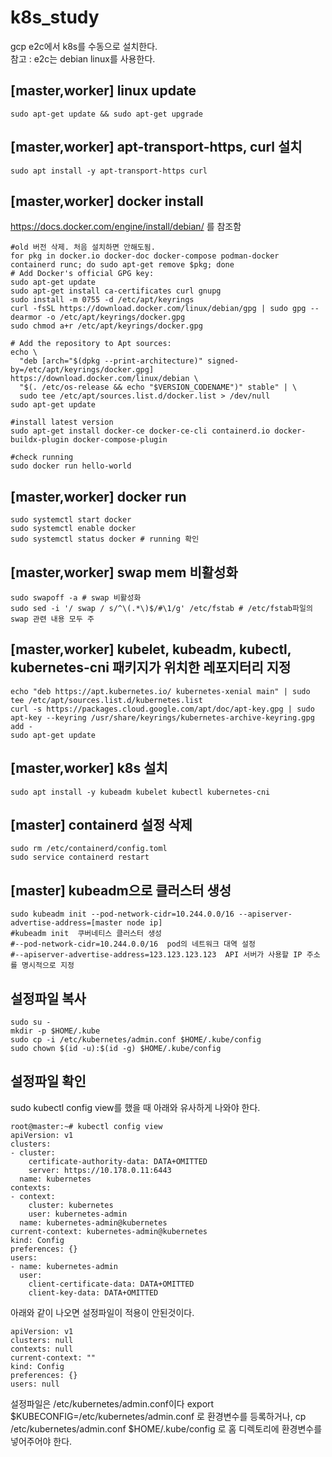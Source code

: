 # k8s_study

gcp e2c에서 k8s를 수동으로 설치한다. <br>
참고 : e2c는 debian linux를 사용한다. 

## [master,worker] linux update
```
sudo apt-get update && sudo apt-get upgrade
```

## [master,worker] apt-transport-https, curl 설치
```
sudo apt install -y apt-transport-https curl
```

## [master,worker] docker install 
https://docs.docker.com/engine/install/debian/ 를 참조함
```
#old 버전 삭제. 처음 설치하면 안해도됨. 
for pkg in docker.io docker-doc docker-compose podman-docker containerd runc; do sudo apt-get remove $pkg; done   
# Add Docker's official GPG key:
sudo apt-get update
sudo apt-get install ca-certificates curl gnupg
sudo install -m 0755 -d /etc/apt/keyrings
curl -fsSL https://download.docker.com/linux/debian/gpg | sudo gpg --dearmor -o /etc/apt/keyrings/docker.gpg
sudo chmod a+r /etc/apt/keyrings/docker.gpg

# Add the repository to Apt sources:
echo \
  "deb [arch="$(dpkg --print-architecture)" signed-by=/etc/apt/keyrings/docker.gpg] https://download.docker.com/linux/debian \
  "$(. /etc/os-release && echo "$VERSION_CODENAME")" stable" | \
  sudo tee /etc/apt/sources.list.d/docker.list > /dev/null
sudo apt-get update

#install latest version
sudo apt-get install docker-ce docker-ce-cli containerd.io docker-buildx-plugin docker-compose-plugin

#check running
sudo docker run hello-world

```

## [master,worker] docker run
```
sudo systemctl start docker
sudo systemctl enable docker
sudo systemctl status docker # running 확인
```

## [master,worker] swap mem 비활성화
```
sudo swapoff -a # swap 비활성화
sudo sed -i '/ swap / s/^\(.*\)$/#\1/g' /etc/fstab # /etc/fstab파일의 swap 관련 내용 모두 주
```
## [master,worker] kubelet, kubeadm, kubectl, kubernetes-cni 패키지가 위치한 레포지터리 지정
```
echo "deb https://apt.kubernetes.io/ kubernetes-xenial main" | sudo tee /etc/apt/sources.list.d/kubernetes.list
curl -s https://packages.cloud.google.com/apt/doc/apt-key.gpg | sudo apt-key --keyring /usr/share/keyrings/kubernetes-archive-keyring.gpg add -
sudo apt-get update
```

## [master,worker] k8s 설치
```
sudo apt install -y kubeadm kubelet kubectl kubernetes-cni
```

## [master] containerd 설정 삭제 
```
sudo rm /etc/containerd/config.toml
sudo service containerd restart
```

## [master] kubeadm으로 클러스터 생성
```
sudo kubeadm init --pod-network-cidr=10.244.0.0/16 --apiserver-advertise-address=[master node ip]
#kubeadm init  쿠버네티스 클러스터 생성
#--pod-network-cidr=10.244.0.0/16  pod의 네트워크 대역 설정
#--apiserver-advertise-address=123.123.123.123  API 서버가 사용할 IP 주소를 명시적으로 지정
```

## 설정파일 복사
```
sudo su - 
mkdir -p $HOME/.kube
sudo cp -i /etc/kubernetes/admin.conf $HOME/.kube/config
sudo chown $(id -u):$(id -g) $HOME/.kube/config
```

## 설정파일 확인
sudo kubectl config view를  했을 때 아래와 유사하게 나와야 한다.
```
root@master:~# kubectl config view
apiVersion: v1
clusters:
- cluster:
    certificate-authority-data: DATA+OMITTED
    server: https://10.178.0.11:6443
  name: kubernetes
contexts:
- context:
    cluster: kubernetes
    user: kubernetes-admin
  name: kubernetes-admin@kubernetes
current-context: kubernetes-admin@kubernetes
kind: Config
preferences: {}
users:
- name: kubernetes-admin
  user:
    client-certificate-data: DATA+OMITTED
    client-key-data: DATA+OMITTED
```

아래와 같이 나오면 설정파일이 적용이 안된것이다.
```
apiVersion: v1
clusters: null
contexts: null
current-context: ""
kind: Config
preferences: {}
users: null
```

설정파일은 /etc/kubernetes/admin.conf이다
export $KUBECONFIG=/etc/kubernetes/admin.conf 로 환경변수를 등록하거나,
cp /etc/kubernetes/admin.conf $HOME/.kube/config 로 홈 디렉토리에 환경변수를 넣어주어야 한다. 
